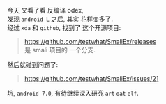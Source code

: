 今天 又看了看 反编译 odex,  
发现 `android L` 之后, 其实 花样变多了.  
经过 `xda` 和 `github`, 找到了 这个开源项目:  
> https://github.com/testwhat/SmaliEx/releases  
是 smali 项目的 一个分支.  

然后就碰到问题了:  
> https://github.com/testwhat/SmaliEx/issues/21  

坑, `android 7.0`, 有待继续深入研究 `art` `oat` `elf`.
